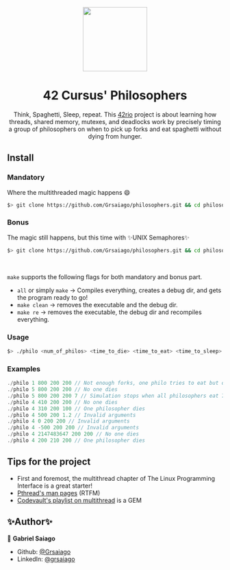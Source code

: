 <div align="center">
  <img src="https://user-images.githubusercontent.com/98427284/220205344-186f40c7-7e22-47be-a1ee-c873b157ee71.png" height="150" width="150"/>

</div>

<h1 align ="center">
  42 Cursus' Philosophers

</h1>
<p align="center">Think, Spaghetti, Sleep, repeat. This <a href="https://42.rio/">42rio</a> project is about learning how threads, shared memory, mutexes, and deadlocks work by precisely timing a group of philosophers on when to pick up forks and eat spaghetti without dying from hunger.</p>

## Install
### Mandatory 
Where the multithreaded magic happens 😄
```sh
$> git clone https://github.com/Grsaiago/philosophers.git && cd philosophers && cd philo && make
```

### Bonus 
The magic still happens, but this time with ✨UNIX Semaphores✨
```sh
$> git clone https://github.com/Grsaiago/philosophers.git && cd philosophers && cd philo_bonus && make
```
<br>

`make` supports the following flags for both mandatory and bonus part.
- `all` or simply `make` -> Compiles everything, creates a debug dir, and gets the program ready to go!
- `make clean` -> removes the executable and the debug dir.
- `make re` -> removes the executable, the debug dir and recompiles everything.
### Usage

```sh
$> ./philo <num_of_philos> <time_to_die> <time_to_eat> <time_to_sleep> [num_times_must_eat]
```

### Examples

```c
./philo 1 800 200 200 // Not enough forks, one philo tries to eat but dies out 😥
./philo 5 800 200 200 // No one dies
./philo 5 800 200 200 7 // Simulation stops when all philosophers eat 7 times
./philo 4 410 200 200 // No one dies
./philo 4 310 200 100 // One philosopher dies
./philo 4 500 200 1.2 // Invalid arguments
./philo 4 0 200 200 // Invalid arguments
./philo 4 -500 200 200 // Invalid arguments
./philo 4 2147483647 200 200 // No one dies
./philo 4 200 210 200 // One philosopher dies
```

## Tips for the project
- First and foremost, the multithread chapter of The Linux Programming Interface is a great starter!
- <a href="https://man7.org/linux/man-pages/man7/pthreads.7.html" target="_blank"> Pthread's man pages</a> (RTFM)
- <a href="https://www.youtube.com/watch?v=d9s_d28yJq0&list=PLfqABt5AS4FmuQf70psXrsMLEDQXNkLq2" target="_blank">Codevault's playlist on multithread</a> is a GEM 
## ✨Author✨

🧔 **Gabriel Saiago**
- Github: <a href="https://github.com/Grsaiago" target="_blank">@Grsaiago</a>
- LinkedIn: <a href="https://www.linkedin.com/in/grsaiago/" target="_blank">@grsaiago</a>
